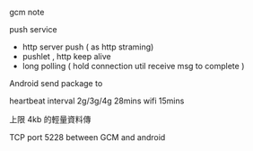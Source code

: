 gcm note

push service
- http server push ( as http straming)
- pushlet , http keep alive
- long polling (  hold connection  util receive msg to complete )




Android send package to 

heartbeat interval
    2g/3g/4g    28mins
    wifi          15mins

上限 4kb 的輕量資料傳




TCP port 5228    between GCM and android



